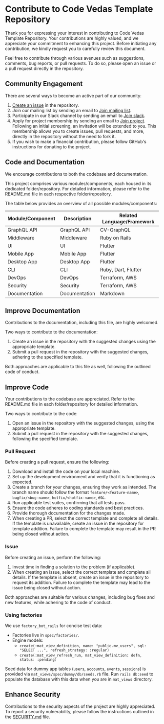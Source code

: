 # Contribute to Code Vedas Template Repository

Thank you for expressing your interest in contributing to Code Vedas Template Repository. Your contributions are highly valued, and we appreciate your commitment to enhancing this project. Before initiating any contribution, we kindly request you to carefully review this document.

Feel free to contribute through various avenues such as suggestions, comments, bug reports, or pull requests. To do so, please open an issue or a pull request directly in the repository.

## Community Engagement

There are several ways to become an active part of our community:

1. [Create an issue](https://www.github.com/Code-Vedas/template-repo/issues/new/choose) in the repository.
2. Join our mailing list by sending an email to [Join mailing list](mailto:mailing-list@codevedas.com).
3. Participate in our Slack channel by sending an email to [Join slack](mailto:join-slack@codevedas.com).
4. Apply for project membership by sending an email to [Join project](mailto:join-project@codevedas.com). Following an initial screening, an invitation will be extended to you. This membership allows you to create issues, pull requests, and more, directly in the repository without the need to fork it.
5. If you wish to make a financial contribution, please follow GitHub's instructions for donating to the project.

## Code and Documentation

We encourage contributions to both the codebase and documentation.

This project comprises various modules/components, each housed in its dedicated folder/repository. For detailed information, please refer to the README.md file in each respective folder/repository.

The table below provides an overview of all possible modules/components:

| Module/Component | Description   | Related Language/Framework |
| ---------------- | ------------- | -------------------------- |
| GraphQL API      | GraphQL API   | CV-GraphQL                 |
| Middleware       | Middleware    | Ruby on Rails              |
| UI               | UI            | Flutter                    |
| Mobile App       | Mobile App    | Flutter                    |
| Desktop App      | Desktop App   | Flutter                    |
| CLI              | CLI           | Ruby, Dart, Flutter        |
| DevOps           | DevOps        | Terraform, AWS             |
| Security         | Security      | Terraform, AWS             |
| Documentation    | Documentation | Markdown                   |

## Improve Documentation

Contributions to the documentation, including this file, are highly welcomed.

Two ways to contribute to the documentation:

1. Create an issue in the repository with the suggested changes using the appropriate template.
2. Submit a pull request in the repository with the suggested changes, adhering to the specified template.

Both approaches are applicable to this file as well, following the outlined code of conduct.

## Improve Code

Your contributions to the codebase are appreciated. Refer to the README.md file in each folder/repository for detailed information.

Two ways to contribute to the code:

1. Open an issue in the repository with the suggested changes, using the appropriate template.
2. Submit a pull request in the repository with the suggested changes, following the specified template.

### Pull Request

Before creating a pull request, ensure the following:

1. Download and install the code on your local machine.
2. Set up the development environment and verify that it is functioning as expected.
3. Create a branch for your changes, ensuring they work as intended. The branch name should follow the format `feature/<feature-name>`, `bugfix/<bug-name>`, `hotfix/<hotfix-name>`, etc.
4. Run applicable test suites, confirming that all tests pass.
5. Ensure the code adheres to coding standards and best practices.
6. Provide thorough documentation for the changes made.
7. When creating a PR, select the correct template and complete all details. If the template is unavailable, create an issue in the repository for template addition. Failure to complete the template may result in the PR being closed without action.

### Issue

Before creating an issue, perform the following:

1. Invest time in finding a solution to the problem (if applicable).
2. When creating an issue, select the correct template and complete all details. If the template is absent, create an issue in the repository to request its addition. Failure to complete the template may lead to the issue being closed without action.

Both approaches are suitable for various changes, including bug fixes and new features, while adhering to the code of conduct.

### Using factories

We use `factory_bot_rails` for concise test data:

- Factories live in `spec/factories/`.
- Engine models:
  - `create(:mat_view_definition, name: "public.mv_users", sql: "SELECT ...", refresh_strategy: :regular)`
  - `create(:mat_view_refresh_run, mat_view_definition: defn, status: :pending)`

Seed data for dummy app tables (`users`, `accounts`, `events`, `sessions`) is provided via `mat_views/spec/dummy/db/seeds.rb` file. Run `rails db:seed` to populate the database with this data when you are in `mat_views` directory.

## Enhance Security

Contributions to the security aspects of the project are highly appreciated. To report a security vulnerability, please follow the instructions outlined in the [SECURITY.md](SECURITY.md) file.

